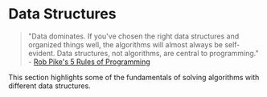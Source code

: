 # Data Structures

> "Data dominates. If you've chosen the right data structures and organized things well, the algorithms will almost always be self-evident. Data structures, not algorithms, are central to programming." - [Rob Pike's 5 Rules of Programming](http://users.ece.utexas.edu/~adnan/pike.html)

This section highlights some of the fundamentals of solving algorithms with different data structures.
